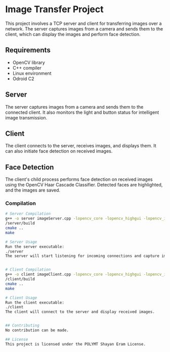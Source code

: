 # Image Transfer Project

This project involves a TCP server and client for transferring images over a network. The server captures images from a camera and sends them to the client, which can display the images and perform face detection.

## Requirements

- OpenCV library
- C++ compiler
- Linux environment
- Odroid C2

## Server

The server captures images from a camera and sends them to the connected client. It also monitors the light and button status for intelligent image transmission.

## Client

The client connects to the server, receives images, and displays them. It can also initiate face detection on received images.

## Face Detection

The client's child process performs face detection on received images using the OpenCV Haar Cascade Classifier. Detected faces are highlighted, and the images are saved.

### Compilation

```bash
# Server Compilation
g++ -o server imageServer.cpp -lopencv_core -lopencv_highgui -lopencv_imgcodecs -lopencv_imgproc
/server/build
cmake ..
make

# Server Usage
Run the server executable:
./server
The server will start listening for incoming connections and capture images.


# Client Compilation
g++ -o client imageClient.cpp -lopencv_core -lopencv_highgui -lopencv_imgcodecs -lopencv_imgproc
/client/build
cmake ..
make

# Client Usage
Run the client executable:
./client
The client will connect to the server and display received images.


## Contributing
No contribution can be made.

## License
This project is licensed under the POLYMT Shayan Eram License.

